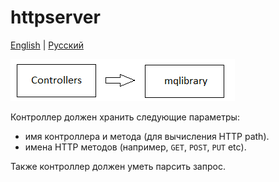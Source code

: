 # httpserver

[English](README.md) | [Русский](README.ru.md)

![httpserver-architechture](../docs/img/httpserver-architechture.png)

Контроллер должен хранить следующие параметры:
- имя контроллера и метода (для вычисления HTTP path).
- имена HTTP методов (например, `GET`, `POST`, `PUT` etc).

Также контроллер должен уметь парсить запрос.
